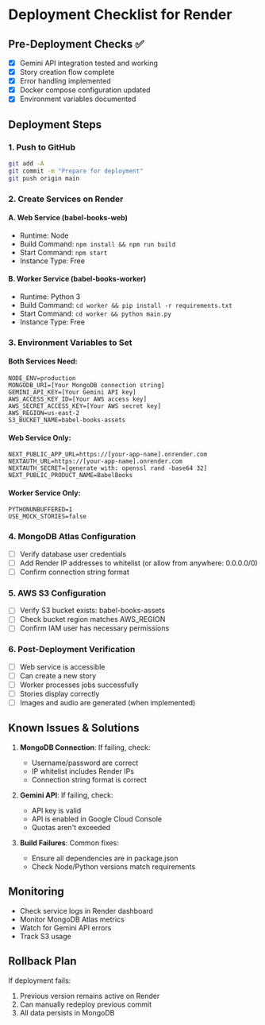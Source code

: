 # Deployment Checklist for Render

## Pre-Deployment Checks ✅

- [x] Gemini API integration tested and working
- [x] Story creation flow complete
- [x] Error handling implemented
- [x] Docker compose configuration updated
- [x] Environment variables documented

## Deployment Steps

### 1. Push to GitHub
```bash
git add -A
git commit -m "Prepare for deployment"
git push origin main
```

### 2. Create Services on Render

#### A. Web Service (babel-books-web)
- Runtime: Node
- Build Command: `npm install && npm run build`
- Start Command: `npm start`
- Instance Type: Free

#### B. Worker Service (babel-books-worker)
- Runtime: Python 3
- Build Command: `cd worker && pip install -r requirements.txt`
- Start Command: `cd worker && python main.py`
- Instance Type: Free

### 3. Environment Variables to Set

#### Both Services Need:
```
NODE_ENV=production
MONGODB_URI=[Your MongoDB connection string]
GEMINI_API_KEY=[Your Gemini API key]
AWS_ACCESS_KEY_ID=[Your AWS access key]
AWS_SECRET_ACCESS_KEY=[Your AWS secret key]
AWS_REGION=us-east-2
S3_BUCKET_NAME=babel-books-assets
```

#### Web Service Only:
```
NEXT_PUBLIC_APP_URL=https://[your-app-name].onrender.com
NEXTAUTH_URL=https://[your-app-name].onrender.com
NEXTAUTH_SECRET=[generate with: openssl rand -base64 32]
NEXT_PUBLIC_PRODUCT_NAME=BabelBooks
```

#### Worker Service Only:
```
PYTHONUNBUFFERED=1
USE_MOCK_STORIES=false
```

### 4. MongoDB Atlas Configuration
- [ ] Verify database user credentials
- [ ] Add Render IP addresses to whitelist (or allow from anywhere: 0.0.0.0/0)
- [ ] Confirm connection string format

### 5. AWS S3 Configuration
- [ ] Verify S3 bucket exists: babel-books-assets
- [ ] Check bucket region matches AWS_REGION
- [ ] Confirm IAM user has necessary permissions

### 6. Post-Deployment Verification
- [ ] Web service is accessible
- [ ] Can create a new story
- [ ] Worker processes jobs successfully
- [ ] Stories display correctly
- [ ] Images and audio are generated (when implemented)

## Known Issues & Solutions

1. **MongoDB Connection**: If failing, check:
   - Username/password are correct
   - IP whitelist includes Render IPs
   - Connection string format is correct

2. **Gemini API**: If failing, check:
   - API key is valid
   - API is enabled in Google Cloud Console
   - Quotas aren't exceeded

3. **Build Failures**: Common fixes:
   - Ensure all dependencies are in package.json
   - Check Node/Python versions match requirements

## Monitoring

- Check service logs in Render dashboard
- Monitor MongoDB Atlas metrics
- Watch for Gemini API errors
- Track S3 usage

## Rollback Plan

If deployment fails:
1. Previous version remains active on Render
2. Can manually redeploy previous commit
3. All data persists in MongoDB